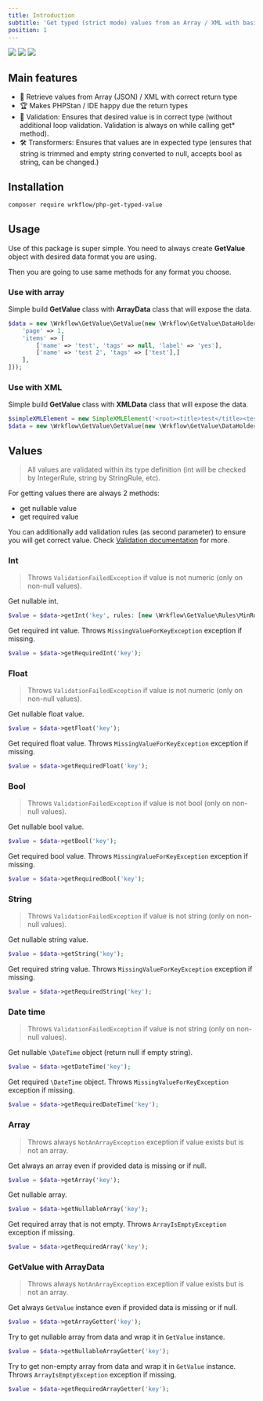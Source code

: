 ```yaml
---
title: Introduction
subtitle: 'Get typed (strict mode) values from an Array / XML with basic validation.'
position: 1
---
```


<img src="https://img.shields.io/badge/PHPStan-8-blue" class="inline-flex" style="margin: 0;" /> 
<img src="https://img.shields.io/badge/PHP-8.1-B0B3D6"  class="inline-flex" style="margin: 0;" />
<img src="https://img.shields.io/endpoint?url=https://gist.githubusercontent.com/pionl/11b884c06da0bf9116ae763d23438ecb/raw/coverage.json"  class="inline-flex" style="margin: 0;" />

## Main features

- 🚀 Retrieve values from Array (JSON) / XML with correct return type
- 🏆 Makes PHPStan / IDE happy due the return types
- 🤹‍ Validation: Ensures that desired value is in correct type (without additional loop validation. Validation is always on
  while calling get* method).
- 🛠 Transformers: Ensures that values are in expected type (ensures that string is trimmed and empty string converted to
  null, accepts bool as string, can be changed.)

## Installation

```bash
composer require wrkflow/php-get-typed-value
```

## Usage

Use of this package is super simple. You need to always create **GetValue** object with desired data format you are
using.

Then you are going to use same methods for any format you choose.

### Use with array

Simple build **GetValue** class with **ArrayData** class that will expose the data.

```php
$data = new \Wrkflow\GetValue\GetValue(new \Wrkflow\GetValue\DataHolders\ArrayData([
    'page' => 1, 
    'items' => [
        ['name' => 'test', 'tags' => null, 'label' => 'yes'], 
        ['name' => 'test 2', 'tags' => ['test'],]
    ],
]));
```

### Use with XML

Simple build **GetValue** class with **XMLData** class that will expose the data.

```php
$simpleXMLElement = new SimpleXMLElement('<root><title>test</title><test attribute="test"/></root>');
$data = new \Wrkflow\GetValue\GetValue(new \Wrkflow\GetValue\DataHolders\XMLData($simpleXMLElement));
```

## Values

> All values are validated within its type definition (int will be checked by IntegerRule, string by StringRule, etc).

For getting values there are always 2 methods:

- get nullable value
- get required value

You can additionally add validation rules (as second parameter) to ensure you will get correct value.
Check [Validation documentation](/validation) for more.

### Int

> Throws `ValidationFailedException` if value is not numeric (only on non-null values).

Get nullable int.

```php
$value = $data->getInt('key', rules: [new \Wrkflow\GetValue\Rules\MinRule(0)]);
```

Get required int value. Throws `MissingValueForKeyException` exception if missing.

```php
$value = $data->getRequiredInt('key');
```

### Float

> Throws `ValidationFailedException` if value is not numeric (only on non-null values).

Get nullable float value.

```php
$value = $data->getFloat('key');
```

Get required float value. Throws `MissingValueForKeyException` exception if missing.

```php
$value = $data->getRequiredFloat('key');
```

### Bool

> Throws `ValidationFailedException` if value is not bool (only on non-null values).

Get nullable bool value.

```php
$value = $data->getBool('key');
```

Get required bool value. Throws `MissingValueForKeyException` exception if missing.

```php
$value = $data->getRequiredBool('key');
```

### String

> Throws `ValidationFailedException` if value is not string (only on non-null values).

Get nullable string value.

```php
$value = $data->getString('key');
```

Get required string value. Throws `MissingValueForKeyException` exception if missing.

```php
$value = $data->getRequiredString('key');
```

### Date time

> Throws `ValidationFailedException` if value is not string (only on non-null values).


Get nullable `\DateTime` object (return null if empty string).

```php
$value = $data->getDateTime('key');
```

Get required `\DateTime` object. Throws `MissingValueForKeyException` exception if missing.

```php
$value = $data->getRequiredDateTime('key');
```

### Array

> Throws always `NotAnArrayException` exception if value exists but is not an array.

Get always an array even if provided data is missing or if null.

```php
$value = $data->getArray('key');
```

Get nullable array.

```php
$value = $data->getNullableArray('key');
```

Get required array that is not empty. Throws `ArrayIsEmptyException` exception if missing.

```php
$value = $data->getRequiredArray('key');
```

### GetValue with ArrayData

> Throws always `NotAnArrayException` exception if value exists but is not an array.

Get always `GetValue` instance even if provided data is missing or if null.

```php
$value = $data->getArrayGetter('key');
```

Try to get nullable array from data and wrap it in `GetValue` instance.

```php
$value = $data->getNullableArrayGetter('key');
```

Try to get non-empty array from data and wrap it in `GetValue` instance. Throws `ArrayIsEmptyException` exception if
missing.

```php
$value = $data->getRequiredArrayGetter('key');
```
